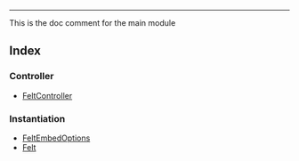 ***

This is the doc comment for the main module

## Index

### Controller

* [FeltController](FeltController.md)

### Instantiation

* [FeltEmbedOptions](FeltEmbedOptions.md)
* [Felt](Felt.md)
